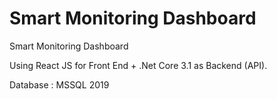 # Smart Monitoring Dashboard
 Smart Monitoring Dashboard

Using React JS for Front End + .Net Core 3.1 as Backend (API). 


Database : MSSQL 2019
